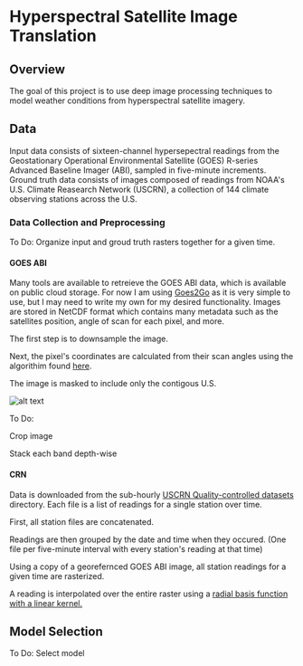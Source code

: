 # Hyperspectral Satellite Image Translation
## Overview
The goal of this project is to use deep image processing techniques to model weather conditions from hyperspectral satellite imagery. 
## Data
Input data consists of sixteen-channel hypersepectral readings from the Geostationary Operational Environmental Satellite (GOES) R-series Advanced Baseline Imager (ABI), sampled in five-minute increments. Ground truth data consists of images composed of readings from NOAA's U.S. Climate Reasearch Network (USCRN), a collection of 144 climate observing stations across the U.S. 
### Data Collection and Preprocessing
To Do: Organize input and groud truth rasters together for a given time.
#### GOES ABI
Many tools are available to retreieve the GOES ABI data, which is available on public cloud storage. For now I am using [Goes2Go](https://github.com/blaylockbk/goes2go) as it is very simple to use, but I may need to write my own for my desired functionality. Images are stored in NetCDF format which contains many metadata such as the satellites position, angle of scan for each pixel, and more. 

The first step is to downsample the image. 

Next, the pixel's coordinates are calculated from their scan angles using the algorithim found [here](https://www.star.nesdis.noaa.gov/atmospheric-composition-training/python_abi_lat_lon.php). 

The image is masked to include only the contigous U.S.

![alt text](images/resampled-Copy1.tif)

To Do: 

Crop image

Stack each band depth-wise
#### CRN
Data is downloaded from the sub-hourly [USCRN Quality-controlled datasets](https://www.ncei.noaa.gov/access/crn/qcdatasets.html) directory. Each file is a list of readings for a single station over time. 

First, all station files are concatenated. 

Readings are then grouped by the date and time when they occured. (One file per five-minute interval with every station's reading at that time)

Using a copy of a georefernced GOES ABI image, all station readings for a given time are rasterized.

A reading is interpolated over the entire raster using a [radial basis function with a linear kernel.](https://docs.scipy.org/doc/scipy/reference/generated/scipy.interpolate.RBFInterpolator.html)





## Model Selection
To Do: Select model

